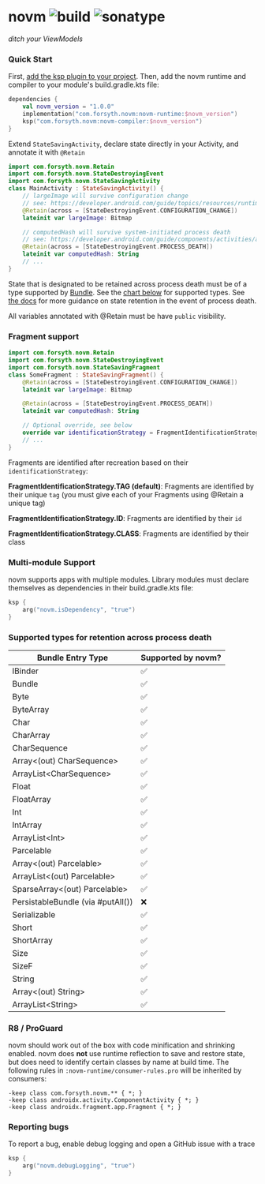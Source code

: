 # novm ![build](https://github.com/foooorsyth/novm/actions/workflows/build.yml/badge.svg) ![sonatype](https://maven-badges.herokuapp.com/sonatype-central/com.forsyth.novm/novm-runtime/badge.svg)
*ditch your ViewModels*

### Quick Start

First, [add the ksp plugin to your project](https://developer.android.com/build/migrate-to-ksp#add-ksp). 
Then, add the novm runtime and compiler to your module's build.gradle.kts file:
```kotlin
dependencies {
    val novm_version = "1.0.0"
    implementation("com.forsyth.novm:novm-runtime:$novm_version")
    ksp("com.forsyth.novm:novm-compiler:$novm_version")
}
```

Extend ```StateSavingActivity```, declare state directly in your Activity, and annotate it with ```@Retain```

```kotlin
import com.forsyth.novm.Retain
import com.forsyth.novm.StateDestroyingEvent
import com.forsyth.novm.StateSavingActivity
class MainActivity : StateSavingActivity() {
    // largeImage will survive configuration change
    // see: https://developer.android.com/guide/topics/resources/runtime-changes
    @Retain(across = [StateDestroyingEvent.CONFIGURATION_CHANGE])
    lateinit var largeImage: Bitmap 

    // computedHash will survive system-initiated process death
    // see: https://developer.android.com/guide/components/activities/activity-lifecycle#asem
    @Retain(across = [StateDestroyingEvent.PROCESS_DEATH])
    lateinit var computedHash: String
    // ...
}
```

State that is designated to be retained across process death must be of a type supported by [Bundle](https://developer.android.com/reference/android/os/Bundle). 
See the [chart below](#Supported-types-for-retention-across-process-death) for supported types. See [the docs](https://developer.android.com/topic/libraries/architecture/saving-states#onsaveinstancestate) for more guidance on
state retention in the event of process death.

All variables annotated with @Retain must be have ```public``` visibility.

### Fragment support

```kotlin
import com.forsyth.novm.Retain
import com.forsyth.novm.StateDestroyingEvent
import com.forsyth.novm.StateSavingFragment
class SomeFragment : StateSavingFragment() {
    @Retain(across = [StateDestroyingEvent.CONFIGURATION_CHANGE])
    lateinit var largeImage: Bitmap

    @Retain(across = [StateDestroyingEvent.PROCESS_DEATH])
    lateinit var computedHash: String

    // Optional override, see below
    override var identificationStrategy = FragmentIdentificationStrategy.ID
    // ...
}
```

Fragments are identified after recreation based on their ```identificationStrategy```:

**FragmentIdentificationStrategy.TAG (default)**: Fragments are identified by their unique ```tag``` (you must give each of your Fragments using @Retain a unique tag)

**FragmentIdentificationStrategy.ID**: Fragments are identified by their ```id```

**FragmentIdentificationStrategy.CLASS**: Fragments are identified by their class

### Multi-module Support

novm supports apps with multiple modules. Library modules must declare themselves as dependencies in their build.gradle.kts file:
```kotlin
ksp {
    arg("novm.isDependency", "true")
}
```

### Supported types for retention across process death

| Bundle Entry Type                 | Supported by novm? |
|-----------------------------------|--------------------|
| IBinder                           | :white_check_mark: |
| Bundle                            | :white_check_mark: |
| Byte                              | :white_check_mark: |
| ByteArray                         | :white_check_mark: |
| Char                              | :white_check_mark: |
| CharArray                         | :white_check_mark: |
| CharSequence                      | :white_check_mark: |
| Array\<(out) CharSequence\>       | :white_check_mark: |
| ArrayList\<CharSequence\>         | :white_check_mark: |
| Float                             | :white_check_mark: |
| FloatArray                        | :white_check_mark: |
| Int                               | :white_check_mark: |
| IntArray                          | :white_check_mark: |
| ArrayList\<Int\>                  | :white_check_mark: |
| Parcelable                        | :white_check_mark: |
| Array\<(out) Parcelable\>         | :white_check_mark: |
| ArrayList\<(out) Parcelable\>     | :white_check_mark: |
| SparseArray\<(out) Parcelable\>   | :white_check_mark: |
| PersistableBundle (via #putAll()) | :x:                |
| Serializable                      | :white_check_mark: |
| Short                             | :white_check_mark: |
| ShortArray                        | :white_check_mark: |
| Size                              | :white_check_mark: |
| SizeF                             | :white_check_mark: |
| String                            | :white_check_mark: |
| Array\<(out) String\>             | :white_check_mark: |
| ArrayList\<String\>               | :white_check_mark: |

### R8 / ProGuard

novm should work out of the box with code minification and shrinking enabled. novm does **not** use 
runtime reflection to save and restore state, but does need to identify certain classes by name 
at build time. The following rules in ```:novm-runtime/consumer-rules.pro``` will be inherited 
by consumers:

```
-keep class com.forsyth.novm.** { *; }
-keep class androidx.activity.ComponentActivity { *; }
-keep class androidx.fragment.app.Fragment { *; }
```

### Reporting bugs

To report a bug, enable debug logging and open a GitHub issue with a trace

```kotlin
ksp {
    arg("novm.debugLogging", "true")
}
```